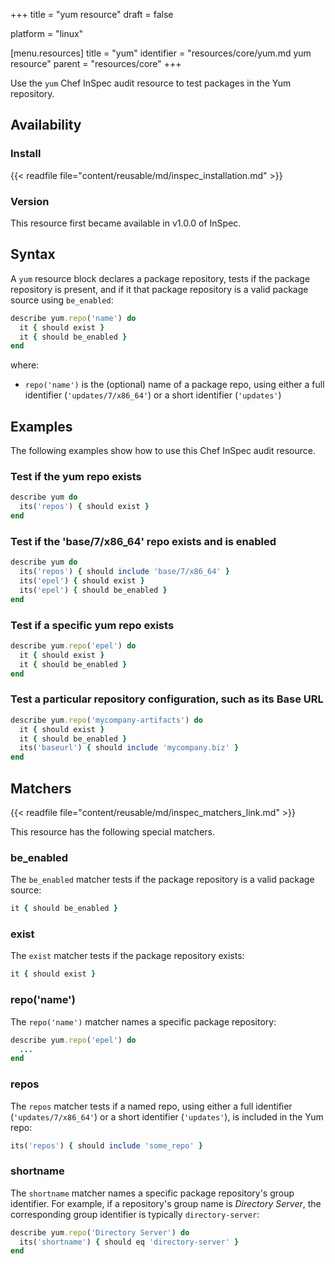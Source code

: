 +++
title = "yum resource"
draft = false

platform = "linux"

[menu.resources]
    title = "yum"
    identifier = "resources/core/yum.md yum resource"
    parent = "resources/core"
+++

Use the `yum` Chef InSpec audit resource to test packages in the Yum repository.

## Availability

### Install

{{< readfile file="content/reusable/md/inspec_installation.md" >}}

### Version

This resource first became available in v1.0.0 of InSpec.

## Syntax

A `yum` resource block declares a package repository, tests if the package repository is present, and if it that package repository is a valid package source using `be_enabled`:

```ruby
describe yum.repo('name') do
  it { should exist }
  it { should be_enabled }
end
```

where:

- `repo('name')` is the (optional) name of a package repo, using either a full identifier (`'updates/7/x86_64'`) or a short identifier (`'updates'`)

## Examples

The following examples show how to use this Chef InSpec audit resource.

### Test if the yum repo exists

```ruby
describe yum do
  its('repos') { should exist }
end
```

### Test if the 'base/7/x86_64' repo exists and is enabled

```ruby
describe yum do
  its('repos') { should include 'base/7/x86_64' }
  its('epel') { should exist }
  its('epel') { should be_enabled }
end
```

### Test if a specific yum repo exists

```ruby
describe yum.repo('epel') do
  it { should exist }
  it { should be_enabled }
end
```

### Test a particular repository configuration, such as its Base URL

```ruby
describe yum.repo('mycompany-artifacts') do
  it { should exist }
  it { should be_enabled }
  its('baseurl') { should include 'mycompany.biz' }
end
```

## Matchers

{{< readfile file="content/reusable/md/inspec_matchers_link.md" >}}

This resource has the following special matchers.

### be_enabled

The `be_enabled` matcher tests if the package repository is a valid package source:

```ruby
it { should be_enabled }
```

### exist

The `exist` matcher tests if the package repository exists:

```ruby
it { should exist }
```

### repo('name')

The `repo('name')` matcher names a specific package repository:

```ruby
describe yum.repo('epel') do
  ...
end
```

### repos

The `repos` matcher tests if a named repo, using either a full identifier (`'updates/7/x86_64'`) or a short identifier (`'updates'`), is included in the Yum repo:

```ruby
its('repos') { should include 'some_repo' }
```

### shortname

The `shortname` matcher names a specific package repository's group identifier. For example, if a repository's group name is _Directory Server_, the corresponding group identifier is typically `directory-server`:

```ruby
describe yum.repo('Directory Server') do
  its('shortname') { should eq 'directory-server' }
end
```
